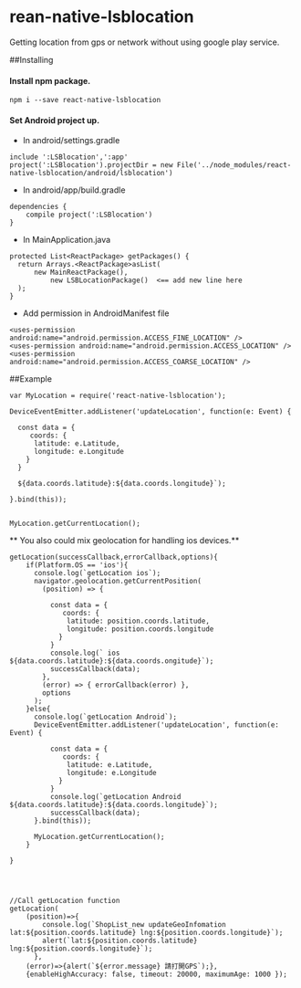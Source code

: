 # rean-native-lsblocation

Getting location from gps or network without using google play service.



##Installing

#### Install npm package.
```
npm i --save react-native-lsblocation
```

#### Set Android project up.

- In android/settings.gradle
```
include ':LSBlocation',':app'
project(':LSBlocation').projectDir = new File('../node_modules/react-native-lsblocation/android/lsblocation')

```

- In android/app/build.gradle
```
dependencies {
	compile project(':LSBlocation')
}
```

- In MainApplication.java

```
protected List<ReactPackage> getPackages() {
  return Arrays.<ReactPackage>asList(
      new MainReactPackage(),
          new LSBLocationPackage()  <== add new line here
  );
}
```

- Add permission in AndroidManifest file
```
<uses-permission android:name="android.permission.ACCESS_FINE_LOCATION" />
<uses-permission android:name="android.permission.ACCESS_LOCATION" />
<uses-permission android:name="android.permission.ACCESS_COARSE_LOCATION" />

```

##Example

```
var MyLocation = require('react-native-lsblocation');

DeviceEventEmitter.addListener('updateLocation', function(e: Event) {

  const data = {
     coords: {
      latitude: e.Latitude,
      longitude: e.Longitude
    }
  }
  
  ${data.coords.latitude}:${data.coords.longitude}`);
  
}.bind(this));


MyLocation.getCurrentLocation();

```


** You also could mix geolocation for handling ios devices.**

```
getLocation(successCallback,errorCallback,options){
	if(Platform.OS == 'ios'){
	  console.log(`getLocation ios`);
	  navigator.geolocation.getCurrentPosition(
	    (position) => {

	      const data = {
	         coords: {
	          latitude: position.coords.latitude,
	          longitude: position.coords.longitude
	        }
	      }
	      console.log(` ios ${data.coords.latitude}:${data.coords.ongitude}`);
	      successCallback(data);
	    },
	    (error) => { errorCallback(error) },
	    options
	  );
	}else{
	  console.log(`getLocation Android`);
	  DeviceEventEmitter.addListener('updateLocation', function(e: Event) {

	      const data = {
	         coords: {
	          latitude: e.Latitude,
	          longitude: e.Longitude
	        }
	      }
	      console.log(`getLocation Android ${data.coords.latitude}:${data.coords.longitude}`);
	      successCallback(data);
	  }.bind(this));

	  MyLocation.getCurrentLocation();
	}

}




//Call getLocation function
getLocation(
    (position)=>{
        console.log(`ShopList_new updateGeoInfomation lat:${position.coords.latitude} lng:${position.coords.longitude}`);
        alert(`lat:${position.coords.latitude} lng:${position.coords.longitude}`);
      },
    (error)=>{alert(`${error.message} 請打開GPS`);},
    {enableHighAccuracy: false, timeout: 20000, maximumAge: 1000 });



```
